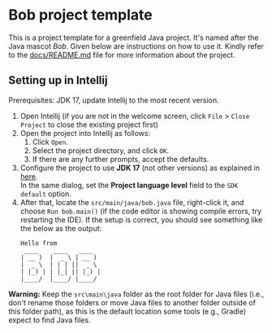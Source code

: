 # Bob project template

This is a project template for a greenfield Java project. It's named after the Java mascot _Bob_. Given below are instructions on how to use it.
Kindly refer to the [docs/README.md](docs/README.md) file for more information about the project.

## Setting up in Intellij

Prerequisites: JDK 17, update Intellij to the most recent version.

1. Open Intellij (if you are not in the welcome screen, click `File` > `Close Project` to close the existing project first)
1. Open the project into Intellij as follows:
   1. Click `Open`.
   1. Select the project directory, and click `OK`.
   1. If there are any further prompts, accept the defaults.
1. Configure the project to use **JDK 17** (not other versions) as explained in [here](https://www.jetbrains.com/help/idea/sdk.html#set-up-jdk).<br>
   In the same dialog, set the **Project language level** field to the `SDK default` option.
1. After that, locate the `src/main/java/bob.java` file, right-click it, and choose `Run bob.main()` (if the code editor is showing compile errors, try restarting the IDE). If the setup is correct, you should see something like the below as the output:
   ```
   Hello from
    ____    ____   ____  
   | __ )  |  _ \ | __ )
   |  _ \  | | | ||  _ \
   | |_) | | |_| || |_) |
   |____/  |____/ |____/
   ```

**Warning:** Keep the `src\main\java` folder as the root folder for Java files (i.e., don't rename those folders or move Java files to another folder outside of this folder path), as this is the default location some tools (e.g., Gradle) expect to find Java files.
